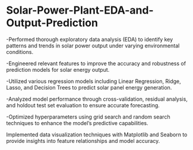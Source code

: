 # Solar-Power-Plant-EDA-and-Output-Prediction
-Performed thorough exploratory data analysis (EDA) to identify key patterns and trends in solar power output under varying environmental conditions.


-Engineered relevant features to improve the accuracy and robustness of prediction models for solar energy output.


-Utilized various regression models including Linear Regression, Ridge, Lasso, and Decision Trees to predict solar panel energy generation.


-Analyzed model performance through cross-validation, residual analysis, and holdout test set evaluation to ensure accurate forecasting.


-Optimized hyperparameters using grid search and random search techniques to enhance the model’s predictive capabilities.


Implemented data visualization techniques with Matplotlib and Seaborn to provide insights into feature relationships and model accuracy.
